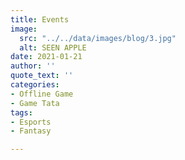 ```yaml
---
title: Events
image:
  src: "../../data/images/blog/3.jpg"
  alt: SEEN APPLE
date: 2021-01-21
author: ''
quote_text: ''
categories:
- Offline Game
- Game Tata
tags:
- Esports
- Fantasy

---
```

